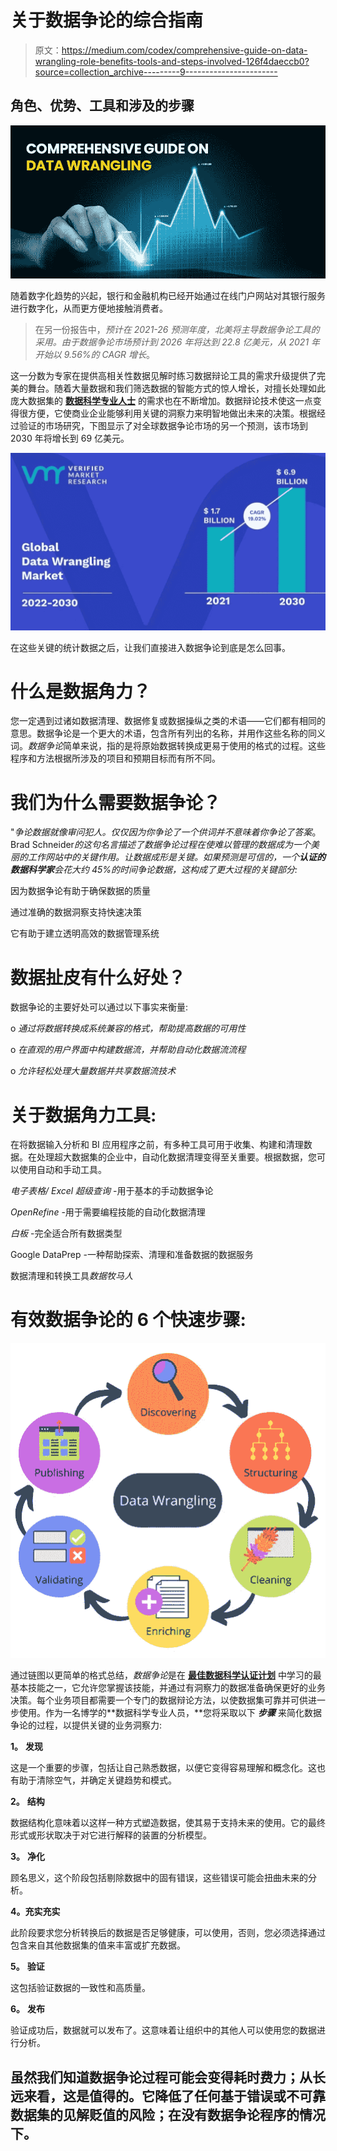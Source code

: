 # 关于数据争论的综合指南

> 原文：<https://medium.com/codex/comprehensive-guide-on-data-wrangling-role-benefits-tools-and-steps-involved-126f4daeccb0?source=collection_archive---------9----------------------->

## 角色、优势、工具和涉及的步骤

![](img/7131eaee92fe0fc36c02c5452d7303bf.png)

随着数字化趋势的兴起，银行和金融机构已经开始通过在线门户网站对其银行服务进行数字化，从而更方便地接触消费者。

> 在另一份报告中，*预计在 2021-26 预测年度，北美将主导数据争论工具的采用。由于数据争论市场预计到 2026 年将达到 22.8 亿美元，从 2021 年开始以 9.56%的 CAGR 增长*。

这一分数为专家在提供高相关性数据见解时练习数据辩论工具的需求升级提供了完美的舞台。随着大量数据和我们筛选数据的智能方式的惊人增长，对擅长处理如此庞大数据集的 [**数据科学专业人士**](https://www.usdsi.org/data-science-certifications/certified-data-science-professional) 的需求也在不断增加。数据辩论技术使这一点变得很方便，它使商业企业能够利用关键的洞察力来明智地做出未来的决策。根据经过验证的市场研究，下图显示了对全球数据争论市场的另一个预测，该市场到 2030 年将增长到 69 亿美元。

![](img/5b7ed1a08276d56a5469656c3231666e.png)

在这些关键的统计数据之后，让我们直接进入数据争论到底是怎么回事。

# **什么是数据角力？**

您一定遇到过诸如数据清理、数据修复或数据操纵之类的术语——它们都有相同的意思。数据争论是一个更大的术语，包含所有列出的名称，并用作这些名称的同义词。*数据争论*简单来说，指的是将原始数据转换成更易于使用的格式的过程。这些程序和方法根据所涉及的项目和预期目标而有所不同。

# **我们为什么需要数据争论？**

"*争论数据就像审问犯人。仅仅因为你争论了一个供词并不意味着你争论了答案*。Brad Schneider*的这句名言描述了数据争论过程在使难以管理的数据成为一个美丽的工作网站中的关键作用。让数据成形是关键。如果预测是可信的，一个**认证的数据科学家**会花大约 45%的时间争论数据，这构成了更大过程的关键部分:*

因为数据争论有助于确保数据的质量

通过准确的数据洞察支持快速决策

它有助于建立透明高效的数据管理系统

# **数据扯皮有什么好处？**

数据争论的主要好处可以通过以下事实来衡量:

o *通过将数据转换成系统兼容的格式，帮助提高数据的可用性*

o *在直观的用户界面中构建数据流，并帮助自动化数据流流程*

o *允许轻松处理大量数据并共享数据流技术*

# **关于数据角力工具:**

在将数据输入分析和 BI 应用程序之前，有多种工具可用于收集、构建和清理数据。在处理超大数据集的企业中，自动化数据清理变得至关重要。根据数据，您可以使用自动和手动工具。

*电子表格/ Excel 超级查询* -用于基本的手动数据争论

*OpenRefine* -用于需要编程技能的自动化数据清理

*白板* -完全适合所有数据类型

Google DataPrep -一种帮助探索、清理和准备数据的数据服务

数据清理和转换工具*数据牧马人*

# **有效数据争论的 6 个快速步骤:**

![](img/0423b0979b5aa5c443226f9616598550.png)

通过链图以更简单的格式总结，*数据争论*是在 [**最佳数据科学认证计划**](https://www.usdsi.org/data-science-certifications) 中学习的最基本技能之一，它允许您掌握该技能，并通过有洞察力的数据准备确保更好的业务决策。每个业务项目都需要一个专门的数据辩论方法，以使数据集可靠并可供进一步使用。作为一名博学的**数据科学专业人员，**您将采取以下 ***步骤*** 来简化数据争论的过程，以提供关键的业务洞察力:

**1。** **发现**

这是一个重要的步骤，包括让自己熟悉数据，以便它变得容易理解和概念化。这也有助于清除空气，并确定关键趋势和模式。

**2。** **结构**

数据结构化意味着以这样一种方式塑造数据，使其易于支持未来的使用。它的最终形式或形状取决于对它进行解释的装置的分析模型。

**3。** **净化**

顾名思义，这个阶段包括剔除数据中的固有错误，这些错误可能会扭曲未来的分析。

**4。**充实**充实**

此阶段要求您分析转换后的数据是否足够健康，可以使用，否则，您必须选择通过包含来自其他数据集的值来丰富或扩充数据。

**5。** **验证**

这包括验证数据的一致性和高质量。

**6。** **发布**

验证成功后，数据就可以发布了。这意味着让组织中的其他人可以使用您的数据进行分析。

## 虽然我们知道数据争论过程可能会变得耗时费力；从长远来看，这是值得的。它降低了任何基于错误或不可靠数据集的见解贬值的风险；在没有数据争论程序的情况下。